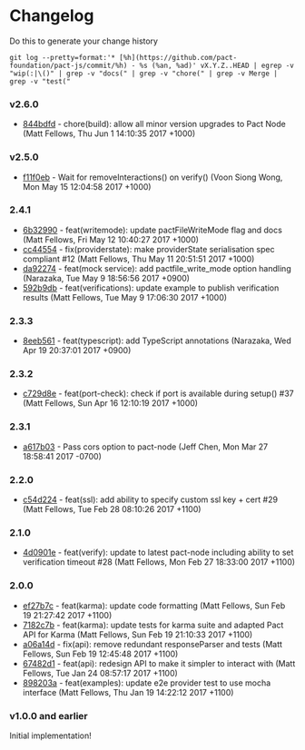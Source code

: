 # Changelog

Do this to generate your change history

    git log --pretty=format:'* [%h](https://github.com/pact-foundation/pact-js/commit/%h) - %s (%an, %ad)' vX.Y.Z..HEAD | egrep -v "wip(:|\()" | grep -v "docs(" | grep -v "chore(" | grep -v Merge | grep -v "test("

### v2.6.0

* [844bdfd](https://github.com/pact-foundation/pact-js/commit/844bdfd) - chore(build): allow all minor version upgrades to Pact Node (Matt Fellows, Thu Jun 1 14:10:35 2017 +1000)

### v2.5.0

* [f11f0eb](https://github.com/pact-foundation/pact-js/commit/f11f0eb) - Wait for removeInteractions() on verify() (Voon Siong Wong, Mon May 15 12:04:58 2017 +1000)

### 2.4.1

* [6b32990](https://github.com/pact-foundation/pact-js/commit/6b32990) - feat(writemode): update pactFileWriteMode flag and docs (Matt Fellows, Fri May 12 10:40:27 2017 +1000)
* [cc44554](https://github.com/pact-foundation/pact-js/commit/cc44554) - fix(providerstate): make providerState serialisation spec compliant #12 (Matt Fellows, Thu May 11 20:51:51 2017 +1000)
* [da92274](https://github.com/pact-foundation/pact-js/commit/da92274) - feat(mock service): add pactfile_write_mode option handling (Narazaka, Tue May 9 18:56:56 2017 +0900)
* [592b9db](https://github.com/pact-foundation/pact-js/commit/592b9db) - feat(verifications): update example to publish verification results (Matt Fellows, Tue May 9 17:06:30 2017 +1000)

### 2.3.3

* [8eeb561](https://github.com/pact-foundation/pact-js/commit/8eeb561) - feat(typescript): add TypeScript annotations (Narazaka, Wed Apr 19 20:37:01 2017 +0900)

### 2.3.2

* [c729d8e](https://github.com/pact-foundation/pact-js/commit/c729d8e) - feat(port-check): check if port is available during setup() #37 (Matt Fellows, Sun Apr 16 12:10:19 2017 +1000)

### 2.3.1

* [a617b03](https://github.com/pact-foundation/pact-js/commit/a617b03) - Pass cors option to pact-node (Jeff Chen, Mon Mar 27 18:58:41 2017 -0700)

### 2.2.0

* [c54d224](https://github.com/pact-foundation/pact-js/commit/c54d224) - feat(ssl): add ability to specify custom ssl key + cert #29 (Matt Fellows, Tue Feb 28 08:10:26 2017 +1100)

### 2.1.0

* [4d0901e](https://github.com/pact-foundation/pact-js/commit/4d0901e) - feat(verify): update to latest pact-node including ability to set verification timeout #28 (Matt Fellows, Mon Feb 27 18:33:00 2017 +1100)

### 2.0.0

* [ef27b7c](https://github.com/pact-foundation/pact-js/commit/ef27b7c) - feat(karma): update code formatting (Matt Fellows, Sun Feb 19 21:27:42 2017 +1100)
* [7182c7b](https://github.com/pact-foundation/pact-js/commit/7182c7b) - feat(karma): update tests for karma suite and adapted Pact API for Karma (Matt Fellows, Sun Feb 19 21:10:33 2017 +1100)
* [a06a14d](https://github.com/pact-foundation/pact-js/commit/a06a14d) - fix(api): remove redundant responseParser and tests (Matt Fellows, Sun Feb 19 12:45:48 2017 +1100)
* [67482d1](https://github.com/pact-foundation/pact-js/commit/67482d1) - feat(api): redesign API to make it simpler to interact with (Matt Fellows, Tue Jan 24 08:57:17 2017 +1100)
* [898203a](https://github.com/pact-foundation/pact-js/commit/898203a) - feat(examples): update e2e provider test to use mocha interface (Matt Fellows, Thu Jan 19 14:22:12 2017 +1100)

### v1.0.0 and earlier

Initial implementation!
